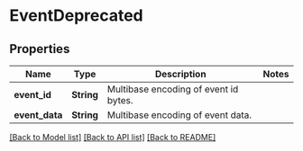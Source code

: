 # EventDeprecated

## Properties
Name | Type | Description | Notes
------------ | ------------- | ------------- | -------------
**event_id** | **String** | Multibase encoding of event id bytes. | 
**event_data** | **String** | Multibase encoding of event data. | 

[[Back to Model list]](../README.md#documentation-for-models) [[Back to API list]](../README.md#documentation-for-api-endpoints) [[Back to README]](../README.md)


